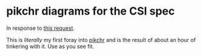 # pikchr diagrams for the CSI spec

In response to [this request](https://pikchr.org/home/forumpost/2efdb470f8).

This is _literally_ my first foray into [pikchr](https://pikchr.org/) and is
the result of about an hour of tinkering with it. Use as you see fit.
